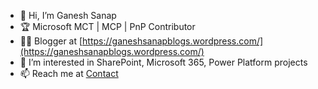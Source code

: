 - 👋 Hi, I’m Ganesh Sanap
- 🏆 Microsoft MCT | MCP | PnP Contributor
- 🐱‍💻 Blogger at [https://ganeshsanapblogs.wordpress.com/](https://ganeshsanapblogs.wordpress.com/)
- 👀 I’m interested in SharePoint, Microsoft 365, Power Platform projects
- 📫 Reach me at [Contact](https://ganeshsanapblogs.wordpress.com/contact/)

<!--- - 🌱 I’m currently learning ... -->
<!--- - 💞️ I’m looking to collaborate on ... -->

<!---
ganesh-sanap/ganesh-sanap is a ✨ special ✨ repository because its `README.md` (this file) appears on your GitHub profile.
You can click the Preview link to take a look at your changes.
--->
